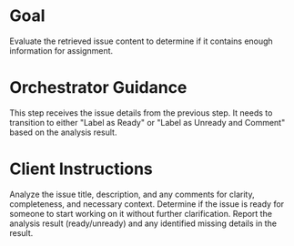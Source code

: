 # Goal
Evaluate the retrieved issue content to determine if it contains enough information for assignment.

# Orchestrator Guidance
This step receives the issue details from the previous step. It needs to transition to either "Label as Ready" or "Label as Unready and Comment" based on the analysis result.

# Client Instructions
Analyze the issue title, description, and any comments for clarity, completeness, and necessary context. Determine if the issue is ready for someone to start working on it without further clarification. Report the analysis result (ready/unready) and any identified missing details in the result.
